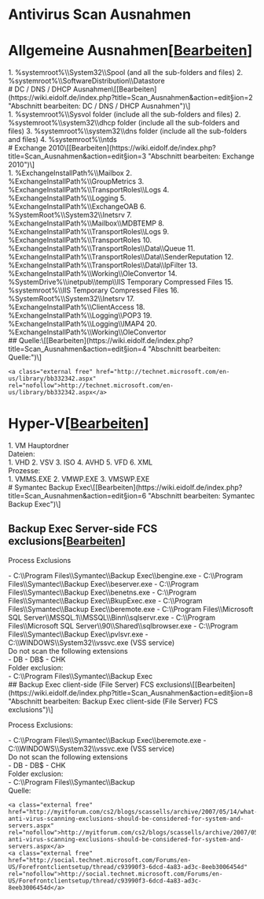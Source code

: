 # Antivirus Scan Ausnahmen

# <span class="mw-headline" id="bkmrk-allgemeine-ausnahmen-1">Allgemeine Ausnahmen</span><span class="mw-editsection"><span class="mw-editsection-bracket">\[</span>[Bearbeiten](https://wiki.eidolf.de/index.php?title=Scan_Ausnahmen&action=edit&section=1 "Abschnitt bearbeiten: Allgemeine Ausnahmen")<span class="mw-editsection-bracket">\]</span></span>

<div class="vector-body" id="bkmrk-%25systemroot%25%5Csystem3"><div class="mw-body-content mw-content-ltr" dir="ltr" lang="de"><div class="mw-parser-output">1. %systemroot%\\System32\\Spool (and all the sub-folders and files)
2. %systemroot%\\SoftwareDistribution\\Datastore

</div></div></div># <span id="bkmrk-"></span><span class="mw-headline" id="bkmrk-dc-%2F-dns-%2F-dhcp-ausn-1">DC / DNS / DHCP Ausnahmen</span><span class="mw-editsection"><span class="mw-editsection-bracket">\[</span>[Bearbeiten](https://wiki.eidolf.de/index.php?title=Scan_Ausnahmen&action=edit&section=2 "Abschnitt bearbeiten: DC / DNS / DHCP Ausnahmen")<span class="mw-editsection-bracket">\]</span></span>

<div class="vector-body" id="bkmrk-%25systemroot%25%5Csysvol-"><div class="mw-body-content mw-content-ltr" dir="ltr" lang="de"><div class="mw-parser-output">1. %systemroot%\\Sysvol folder (include all the sub-folders and files)
2. %systemroot%\\system32\\dhcp folder (include all the sub-folders and files)
3. %systemroot%\\system32\\dns folder (include all the sub-folders and files)
4. %systemroot%\\ntds

</div></div></div># <span class="mw-headline" id="bkmrk-exchange-2010">Exchange 2010</span><span class="mw-editsection"><span class="mw-editsection-bracket">\[</span>[Bearbeiten](https://wiki.eidolf.de/index.php?title=Scan_Ausnahmen&action=edit&section=3 "Abschnitt bearbeiten: Exchange 2010")<span class="mw-editsection-bracket">\]</span></span>

<div class="vector-body" id="bkmrk-%25exchangeinstallpath"><div class="mw-body-content mw-content-ltr" dir="ltr" lang="de"><div class="mw-parser-output">1. %ExchangeInstallPath%\\Mailbox
2. %ExchangeInstallPath%\\GroupMetrics
3. %ExchangeInstallPath%\\TransportRoles\\Logs
4. %ExchangeInstallPath%\\Logging
5. %ExchangeInstallPath%\\ExchangeOAB
6. %SystemRoot%\\System32\\Inetsrv
7. %ExchangeInstallPath%\\Mailbox\\MDBTEMP
8. %ExchangeInstallPath%\\TransportRoles\\Logs
9. %ExchangeInstallPath%\\TransportRoles
10. %ExchangeInstallPath%\\TransportRoles\\Data\\Queue
11. %ExchangeInstallPath%\\TransportRoles\\Data\\SenderReputation
12. %ExchangeInstallPath%\\TransportRoles\\Data\\IpFilter
13. %ExchangeInstallPath%\\Working\\OleConvertor
14. %SystemDrive%\\inetpub\\temp\\IIS Temporary Compressed Files
15. %systemroot%\\IIS Temporary Compressed Files
16. %SystemRoot%\\System32\\Inetsrv
17. %ExchangeInstallPath%\\ClientAccess
18. %ExchangeInstallPath%\\Logging\\POP3
19. %ExchangeInstallPath%\\Logging\\IMAP4
20. %ExchangeInstallPath%\\Working\\OleConvertor

</div></div></div>## <span class="mw-headline" id="bkmrk-quelle%3A">Quelle:</span><span class="mw-editsection"><span class="mw-editsection-bracket">\[</span>[Bearbeiten](https://wiki.eidolf.de/index.php?title=Scan_Ausnahmen&action=edit&section=4 "Abschnitt bearbeiten: Quelle:")<span class="mw-editsection-bracket">\]</span></span>

```
<a class="external free" href="http://technet.microsoft.com/en-us/library/bb332342.aspx" rel="nofollow">http://technet.microsoft.com/en-us/library/bb332342.aspx</a>
```

# <span class="mw-headline" id="bkmrk-hyper-v">Hyper-V</span><span class="mw-editsection"><span class="mw-editsection-bracket">\[</span>[Bearbeiten](https://wiki.eidolf.de/index.php?title=Scan_Ausnahmen&action=edit&section=5 "Abschnitt bearbeiten: Hyper-V")<span class="mw-editsection-bracket">\]</span></span>

<div class="vector-body" id="bkmrk-vm-hauptordner"><div class="mw-body-content mw-content-ltr" dir="ltr" lang="de"><div class="mw-parser-output">1. VM Hauptordner

</div></div></div>Dateien:

<div class="vector-body" id="bkmrk-vhd-vsv-iso-avhd-vfd"><div class="mw-body-content mw-content-ltr" dir="ltr" lang="de"><div class="mw-parser-output">1. VHD
2. VSV
3. ISO
4. AVHD
5. VFD
6. XML

</div></div></div>Prozesse:

<div class="vector-body" id="bkmrk-vmms.exe-vmwp.exe-vm"><div class="mw-body-content mw-content-ltr" dir="ltr" lang="de"><div class="mw-parser-output">1. VMMS.EXE
2. VMWP.EXE
3. VMSWP.EXE

</div></div></div># <span class="mw-headline" id="bkmrk-symantec-backup-exec-1">Symantec Backup Exec</span><span class="mw-editsection"><span class="mw-editsection-bracket">\[</span>[Bearbeiten](https://wiki.eidolf.de/index.php?title=Scan_Ausnahmen&action=edit&section=6 "Abschnitt bearbeiten: Symantec Backup Exec")<span class="mw-editsection-bracket">\]</span></span>

## <span class="mw-headline" id="bkmrk-backup-exec-server-s-1">Backup Exec Server-side FCS exclusions</span><span class="mw-editsection"><span class="mw-editsection-bracket">\[</span>[Bearbeiten](https://wiki.eidolf.de/index.php?title=Scan_Ausnahmen&action=edit&section=7 "Abschnitt bearbeiten: Backup Exec Server-side FCS exclusions")<span class="mw-editsection-bracket">\]</span></span>

Process Exclusions

<div class="vector-body" id="bkmrk-c%3A%5Cprogram-files%5Csym"><div class="mw-body-content mw-content-ltr" dir="ltr" lang="de"><div class="mw-parser-output">- C:\\Program Files\\Symantec\\Backup Exec\\bengine.exe
- C:\\Program Files\\Symantec\\Backup Exec\\beserver.exe
- C:\\Program Files\\Symantec\\Backup Exec\\benetns.exe
- C:\\Program Files\\Symantec\\Backup Exec\\BkupExec.exe
- C:\\Program Files\\Symantec\\Backup Exec\\beremote.exe
- C:\\Program Files\\Microsoft SQL Server\\MSSQL.1\\MSSQL\\Binn\\sqlservr.exe
- C:\\Program Files\\Microsoft SQL Server\\90\\Shared\\sqlbrowser.exe
- C:\\Program Files\\Symantec\\Backup Exec\\pvlsvr.exe
- C:\\WINDOWS\\System32\\vssvc.exe (VSS service)

</div></div></div>  
Do not scan the following extensions

<div class="vector-body" id="bkmrk-db-db%24-chk"><div class="mw-body-content mw-content-ltr" dir="ltr" lang="de"><div class="mw-parser-output">- DB
- DB$
- CHK

</div></div></div>Folder exclusion:

<div class="vector-body" id="bkmrk-c%3A%5Cprogram-files%5Csym-1"><div class="mw-body-content mw-content-ltr" dir="ltr" lang="de"><div class="mw-parser-output">- C:\\Program Files\\Symantec\\Backup Exec

</div></div></div>## <span id="bkmrk--2"></span><span class="mw-headline" id="bkmrk-backup-exec-client-s-1">Backup Exec client-side (File Server) FCS exclusions</span><span class="mw-editsection"><span class="mw-editsection-bracket">\[</span>[Bearbeiten](https://wiki.eidolf.de/index.php?title=Scan_Ausnahmen&action=edit&section=8 "Abschnitt bearbeiten: Backup Exec client-side (File Server) FCS exclusions")<span class="mw-editsection-bracket">\]</span></span>

Process Exclusions:

<div class="vector-body" id="bkmrk-c%3A%5Cprogram-files%5Csym-2"><div class="mw-body-content mw-content-ltr" dir="ltr" lang="de"><div class="mw-parser-output">- C:\\Program Files\\Symantec\\Backup Exec\\beremote.exe
- C:\\WINDOWS\\System32\\vssvc.exe (VSS service)

</div></div></div>Do not scan the following extensions

<div class="vector-body" id="bkmrk-db-db%24-chk-1"><div class="mw-body-content mw-content-ltr" dir="ltr" lang="de"><div class="mw-parser-output">- DB
- DB$
- CHK

</div></div></div>Folder exclusion:

<div class="vector-body" id="bkmrk-c%3A%5Cprogram-files%5Csym-3"><div class="mw-body-content mw-content-ltr" dir="ltr" lang="de"><div class="mw-parser-output">- C:\\Program Files\\Symantec\\Backup

</div></div></div>  
Quelle:

```
<a class="external free" href="http://myitforum.com/cs2/blogs/scassells/archive/2007/05/14/what-anti-virus-scanning-exclusions-should-be-considered-for-system-and-servers.aspx" rel="nofollow">http://myitforum.com/cs2/blogs/scassells/archive/2007/05/14/what-anti-virus-scanning-exclusions-should-be-considered-for-system-and-servers.aspx</a>
<a class="external free" href="http://social.technet.microsoft.com/Forums/en-US/Forefrontclientsetup/thread/c93990f3-6dcd-4a83-ad3c-8eeb3006454d" rel="nofollow">http://social.technet.microsoft.com/Forums/en-US/Forefrontclientsetup/thread/c93990f3-6dcd-4a83-ad3c-8eeb3006454d</a>
```